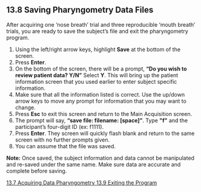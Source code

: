 ## 13.8 Saving Pharyngometry Data Files

After acquiring one ‘nose breath’ trial and three reproducible ‘mouth breath’ trials, you are ready to save the subject’s file and exit the pharyngometry program.

1. Using the left/right arrow keys, highlight **Save** at the bottom of the screen.
2. Press **Enter**.
3. On the bottom of the screen, there will be a prompt, **“Do you wish to review patient data?  Y/N”** Select **Y**.  This will bring up the patient information screen that you used earlier to enter subject specific information.
4. Make sure that all the information listed is correct. Use the up/down arrow keys to move any prompt for information that you may want to change.
5. Press **Esc** to exit this screen and return to the Main Acquisition screen.
6. The prompt will say, **“save file: filename: [space]”**.  Type **"f"** and the participant’s four-digit ID (ex: f1111).
7. Press **Enter**.  They screen will quickly flash blank and return to the same screen with no further prompts given.
8. You can assume that the file was saved.

<div class="bs-callout bs-callout-info">
  <p>
    <strong>Note:</strong>
    Once saved, the subject information and data cannot be manipulated and re-saved under the same name.  Make sure data are accurate and complete before saving.
  </p>
</div>


<div class="center">
<div class="btn-group">
  <a href=":pages_path:/manuals/pharyngometry/13-07-acquiring-data.md" class="btn btn-default">
    <span class="glyphicon glyphicon-chevron-left"></span>
    13.7 Acquiring Data
  </a>

  <a href=":pages_path:/manuals/pharyngometry" class="btn btn-default">
    <span class="glyphicon glyphicon-chevron-up"></span>
    Pharyngometry
  </a>

  <a href=":pages_path:/manuals/pharyngometry/13-09-exiting-program.md" class="btn btn-success">
    13.9 Exiting the Program
    <span class="glyphicon glyphicon-chevron-right"></span>
  </a>
</div>
</div>
